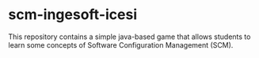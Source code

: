 # scm-ingesoft-icesi
This repository contains a simple java-based game that allows students to learn some concepts of Software Configuration Management (SCM).
